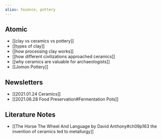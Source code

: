 ```yaml
---
alias: faience, pottery
---
```


## Atomic 
- [[clay vs ceramics vs pottery]]
- [[types of clay]]
- [[how processing clay works]]
- [[how different civilizations approached ceramics]]
- [[why ceramics are valuable for archaeologists]] 
- [[Jomon Pottery]]
## Newsletters
- [[2021.01.24 Ceramics]]
- [[2021.06.28 Food Preservation#Fermentation Pots]]

## Literature Notes
- [[The Horse The Wheel And Language by David Anthony#ch09p163 the invention of ceramics led to metallurgy]]
